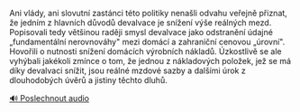 
Ani vlády, ani slovutní zastánci této politiky nenašli odvahu veřejně přiznat, že jedním z hlavních důvodů devalvace je snížení výše reálných mezd. Popisovali tedy většinou raději smysl devalvace jako odstranění údajné „fundamentální nerovnováhy" mezi domácí a zahraniční cenovou „úrovní". Hovořili o nutnosti snížení domácích výrobních nákladů. Úzkostlivě se ale vyhýbali jakékoli zmínce o tom, že jednou z nákladových položek, jež se má díky devalvaci snížit, jsou reálné mzdové sazby a dalšími úrok z dlouhodobých úvěrů a jistiny těchto dluhů.

[🔊 Poslechnout audio](/data/7-paragraphs/audio/chapter_156/para_007-Ani-vldy-ani-slovutn-zastnci-tto-politiky-nen.mp3)

